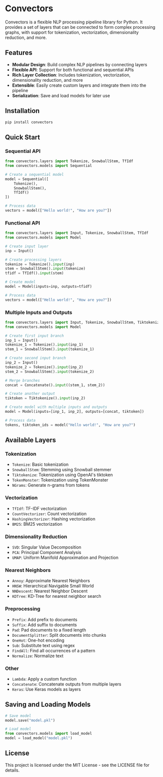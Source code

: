 # Convectors

Convectors is a flexible NLP processing pipeline library for Python. It provides a set of layers that can be connected to form complex processing graphs, with support for tokenization, vectorization, dimensionality reduction, and more.

## Features

- **Modular Design**: Build complex NLP pipelines by connecting layers
- **Flexible API**: Support for both functional and sequential APIs
- **Rich Layer Collection**: Includes tokenization, vectorization, dimensionality reduction, and more
- **Extensible**: Easily create custom layers and integrate them into the pipeline
- **Serialization**: Save and load models for later use

## Installation

```bash
pip install convectors
```

## Quick Start

### Sequential API

```python
from convectors.layers import Tokenize, SnowballStem, TfIdf
from convectors.models import Sequential

# Create a sequential model
model = Sequential([
    Tokenize(),
    SnowballStem(),
    TfIdf()
])

# Process data
vectors = model(["Hello world!", "How are you?"])
```

### Functional API

```python
from convectors.layers import Input, Tokenize, SnowballStem, TfIdf
from convectors.models import Model

# Create input layer
inp = Input()

# Create processing layers
tokenize = Tokenize().input(inp)
stem = SnowballStem().input(tokenize)
tfidf = TfIdf().input(stem)

# Create model
model = Model(inputs=inp, outputs=tfidf)

# Process data
vectors = model(["Hello world!", "How are you?"])
```

### Multiple Inputs and Outputs

```python
from convectors.layers import Input, Tokenize, SnowballStem, Tiktokenize, Concatenate
from convectors.models import Model

# Create first input branch
inp_1 = Input()
tokenize_1 = Tokenize().input(inp_1)
stem_1 = SnowballStem().input(tokenize_1)

# Create second input branch
inp_2 = Input()
tokenize_2 = Tokenize().input(inp_2)
stem_2 = SnowballStem().input(tokenize_2)

# Merge branches
concat = Concatenate().input((stem_1, stem_2))

# Create another output
tiktoken = Tiktokenize().input(inp_2)

# Create model with multiple inputs and outputs
model = Model(inputs=[inp_1, inp_2], outputs=[concat, tiktoken])

# Process data
tokens, tiktoken_ids = model("Hello world!", "How are you?")
```

## Available Layers

### Tokenization
- `Tokenize`: Basic tokenization
- `SnowballStem`: Stemming using Snowball stemmer
- `Tiktokenize`: Tokenization using OpenAI's tiktoken
- `TokenMonster`: Tokenization using TokenMonster
- `NGrams`: Generate n-grams from tokens

### Vectorization
- `TfIdf`: TF-IDF vectorization
- `CountVectorizer`: Count vectorization
- `HashingVectorizer`: Hashing vectorization
- `BM25`: BM25 vectorization

### Dimensionality Reduction
- `SVD`: Singular Value Decomposition
- `PCA`: Principal Component Analysis
- `UMAP`: Uniform Manifold Approximation and Projection

### Nearest Neighbors
- `Annoy`: Approximate Nearest Neighbors
- `HNSW`: Hierarchical Navigable Small World
- `NNDescent`: Nearest Neighbor Descent
- `KDTree`: KD-Tree for nearest neighbor search

### Preprocessing
- `Prefix`: Add prefix to documents
- `Suffix`: Add suffix to documents
- `Pad`: Pad documents to a fixed length
- `DocumentSplitter`: Split documents into chunks
- `OneHot`: One-hot encoding
- `Sub`: Substitute text using regex
- `FindAll`: Find all occurrences of a pattern
- `Normalize`: Normalize text

### Other
- `Lambda`: Apply a custom function
- `Concatenate`: Concatenate outputs from multiple layers
- `Keras`: Use Keras models as layers

## Saving and Loading Models

```python
# Save model
model.save("model.pkl")

# Load model
from convectors.models import load_model
model = load_model("model.pkl")
```

## License

This project is licensed under the MIT License - see the LICENSE file for details.